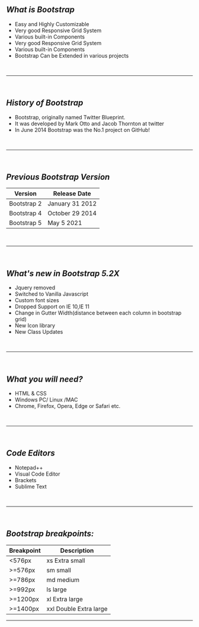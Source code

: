 ## _**What is Bootstrap**_

* Easy and Highly Customizable
* Very good Responsive Grid System
* Various built-in Components
* Very good Responsive Grid System
* Various built-in Components
* Bootstrap Can be Extended in various projects

<br>

---

<br>


## _**History of Bootstrap**_
* Bootstrap, originally named Twitter Blueprint.
* It was developed by Mark Otto and Jacob Thornton at twitter
* In June 2014 Bootstrap was the No.1 project on GitHub!

<br>

---

<br>

## _**Previous Bootstrap Version**_

|   **Version**     |**Release Date**  |
|  -------------    |  --------------  |
| Bootstrap 2       | January 31 2012  |
| Bootstrap 4       | October 29 2014  |
| Bootstrap 5       | May 5 2021       |

<br>

---

<br>

## _**What's new in Bootstrap 5.2X**_
 * Jquery removed
 * Switched to Vanilla Javascript
 * Custom font sizes
 * Dropped Support on IE 10,IE 11
 * Change in Gutter Width(distance between each column in bootstrap grid)
 * New Icon library
 * New Class Updates

<br>

---

<br>

## _**What you will need?**_

 * HTML & CSS
 * Windows PC/ Linux /MAC
 * Chrome, Firefox, Opera, Edge or Safari etc.

<br>

---

<br>

## _**Code Editors**_
 * Notepad++
 * Visual Code Editor
 * Brackets
 * Sublime Text

 <br>

---

<br>

 ## _**Bootstrap breakpoints:**_

 |Breakpoint  | Description  |
 |------------| ------------ |
 |<576px      |xs Extra small|
 |>=576px     |sm small|
 |>=786px     |md medium|
 |>=992px     |ls large|
 |>=1200px    |xl Extra large|
 |>=1400px    |xxl Double Extra large|

---